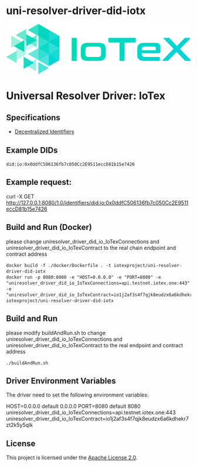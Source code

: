 # uni-resolver-driver-did-iotx

![IoTex Logo](logo/IoTeX.png)

# Universal Resolver Driver: IoTex

## Specifications

* [Decentralized Identifiers](https://w3c.github.io/did-core/)

## Example DIDs

```
did:io:0x0ddfC506136fb7c050Cc2E9511eccD81b15e7426
```
## Example request:
curl -X GET http://127.0.0.1:8080/1.0/identifiers/did:io:0x0ddfC506136fb7c050Cc2E9511eccD81b15e7426

## Build and Run (Docker)
please change uniresolver_driver_did_io_IoTexConnections and uniresolver_driver_did_io_IoTexContract to the real chain endpoint and contract address
```
docker build -f ./docker/Dockerfile . -t iotexproject/uni-resolver-driver-did-iotx
docker run -p 8080:8080 -e "HOST=0.0.0.0" -e "PORT=8080" -e "uniresolver_driver_did_io_IoTexConnections=api.testnet.iotex.one:443" -e "uniresolver_driver_did_io_IoTexContract=io1j2af3s4f7qjk8eudzx6a6kdhekr7zt2k5y5qlk" iotexproject/uni-resolver-driver-did-iotx

```

## Build and Run
please modify buildAndRun.sh to change uniresolver_driver_did_io_IoTexConnections and uniresolver_driver_did_io_IoTexContract to the real endpoint and contract address
```
./buildAndRun.sh
```

## Driver Environment Variables

The driver need to set the following environment variables:

HOST=0.0.0.0 default 0.0.0.0
PORT=8080 default 8080
uniresolver_driver_did_io_IoTexConnections=api.testnet.iotex.one:443
uniresolver_driver_did_io_IoTexContract=io1j2af3s4f7qjk8eudzx6a6kdhekr7zt2k5y5qlk

## License
This project is licensed under the [Apache License 2.0](LICENSE).
